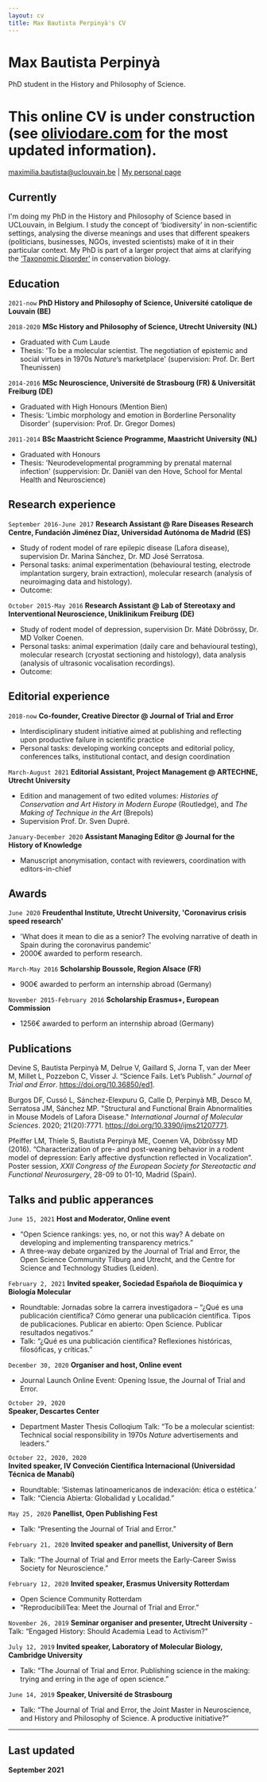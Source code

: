 ```yaml
---
layout: cv
title: Max Bautista Perpinyà's CV
---
```

# Max Bautista Perpinyà
PhD student in the History and Philosophy of Science.


# This online CV is under construction (see <a href="https://www.oliviodare.com/">oliviodare.com</a> for the most updated information).

<div id="webaddress">
<a href="mailto:maximilia.bautista@uclouvain.be">maximilia.bautista@uclouvain.be</a>
| <a href="https://www.oliviodare.com/">My personal page</a>
</div>


## Currently

I'm doing my PhD in the History and Philosophy of Science based in UCLouvain, in Belgium. I study the concept of ‘biodiversity’ in non-scientific settings, analysing the diverse meanings and uses that different speakers (politicians, businesses, NGOs, invested scientists) make of it in their particular context. My PhD is part of a larger project that aims at clarifying the <a href="https://blog.pencelab.be/2021/mapping-and-responding-to-taxonomic-disorder/">‘Taxonomic Disorder’</a> in conservation biology.


## Education

`2021-now`
__PhD History and Philosophy of Science, Université catolique de Louvain (BE)__

`2018-2020`
__MSc History and Philosophy of Science, Utrecht University (NL)__
- Graduated with Cum Laude
- Thesis: 'To be a molecular scientist. The negotiation of epistemic and social virtues in 1970s *Nature*’s marketplace' (supervision: Prof. Dr. Bert Theunissen)

`2014-2016`
__MSc Neuroscience, Université de Strasbourg (FR) & Universität Freiburg (DE)__
- Graduated with High Honours (Mention Bien)
- Thesis: 'Limbic morphology and emotion in Borderline Personality Disorder' (supervision: Prof. Dr. Gregor Domes)

`2011-2014`
__BSc Maastricht Science Programme, Maastricht University (NL)__
- Graduated with Honours
- Thesis: 'Neurodevelopmental programming by prenatal maternal infection' (suppervision: Dr. Daniël van den Hove, School for Mental Health and Neuroscience)

## Research experience

`September 2016-June 2017`
__Research Assistant @ Rare Diseases Research Centre, Fundación Jiménez Díaz, Universidad Autónoma de Madrid (ES)__
- Study of rodent model of rare epilepic disease (Lafora disease), supervision Dr. Marina Sánchez, Dr. MD José Serratosa.
- Personal tasks: animal experimentation (behavioural testing, electrode implantation surgery, brain extraction), molecular research (analysis of neuroimaging data and histology).
- Outcome:

 
`October 2015-May 2016`
__Research Assistant @ Lab of Stereotaxy and Interventional Neuroscience, Uniklinikum Freiburg (DE)__ 
- Study of rodent model of depression, supervision Dr. Máté Döbrössy, Dr. MD Volker Coenen.
- Personal tasks: animal experimation (daily care and behavioural testing), molecular research (cryostat sectioning and histology), data analysis (analysis of ultrasonic vocalisation recordings).
- Outcome:


## Editorial experience

`2018-now`
__Co-founder, Creative Director @ Journal of Trial and Error__
-  Interdisciplinary student initiative aimed at publishing and reflecting upon productive failure in scientific practice
-  Personal tasks: developing working concepts and editorial policy, conferences talks, institutional contact, and design coordination

`March-August 2021`
__Editorial Assistant, Project Management @ ARTECHNE, Utrecht University__
-   Edition and management of two edited volumes: *Histories of Conservation and Art History in Modern Europe* (Routledge), and *The Making of Technique in the Art* (Brepols)
-   Supervision Prof. Dr. Sven Dupré.

 `January-December 2020`
__Assistant Managing Editor @  Journal for the History of Knowledge__
- Manuscript anonymisation, contact with reviewers, coordination with editors-in-chief

## Awards
`June 2020`
__Freudenthal Institute, Utrecht University, 'Coronavirus crisis speed research'__
- 'What does it mean to die as a senior? The evolving narrative of death in Spain during the coronavirus pandemic'	
- 2000€ awarded to perform research.
	
`March-May 2016`
__Scholarship Boussole, Region Alsace (FR)__
- 900€ awarded to perform an internship abroad (Germany)
	
`November 2015-February 2016`
__Scholarship Erasmus+,	European Commission__
- 1256€ awarded to perform an internship abroad (Germany)



## Publications
Devine S, Bautista Perpinyà M, Delrue V, Gaillard S, Jorna T, van der Meer M, Millet L, Pozzebon C, Visser J. “Science Fails. Let’s Publish.” *Journal of Trial and Error*. <a href="https://doi.org/10.36850/ed1">https://doi.org/10.36850/ed1</a>.

Burgos DF, Cussó L, Sánchez-Elexpuru G, Calle D, Perpinyà MB, Desco M, Serratosa JM, Sánchez MP. "Structural and Functional Brain Abnormalities in Mouse Models of Lafora Disease." *International Journal of Molecular Sciences*. 2020; 21(20):7771. <a href="https://doi.org/10.3390/ijms21207771">https://doi.org/10.3390/ijms21207771</a>.

Pfeiffer LM, Thiele S, Bautista Perpinyà ME, Coenen VA, Döbrössy MD (2016). “Characterization of pre- and post-weaning behavior in a rodent model of depression: Early affective dysfunction reflected in Vocalization”. Poster session, *XXII Congress of the European Society for Stereotactic and Functional Neurosurgery*, 28-09 to 01-10, Madrid (Spain).

## Talks and public apperances
`June 15, 2021`
__Host and Moderator, Online event__
- “Open Science rankings: yes, no, or not this way? A debate on developing and implementing transparency metrics.”
- A three-way debate organized by the Journal of Trial and Error, the Open Science Community Tilburg and Utrecht, and the Centre for Science and Technology Studies (Leiden).
	
`February 2, 2021`
__Invited speaker, Sociedad Española de Bioquímica y Biología Molecular__ 
- Roundtable: Jornadas sobre la carrera investigadora – “¿Qué es una publicación científica? Cómo generar una publicación científica. Tipos de publicaciones. Publicar en abierto: Open Science.  Publicar resultados negativos.” 
- Talk: “¿Qué es una publicación científica? Reflexiones históricas, filosóficas, y críticas.”

`December 30, 2020`	
__Organiser and host, Online event__
- Journal Launch Online Event: Opening Issue, the Journal of Trial and Error.

`October 29, 2020`	
__Speaker, Descartes Center__
- Department Master Thesis Colloqium Talk: “To be a molecular scientist: Technical social responsibility in 1970s *Nature* advertisements and leaders.”
	
`October 22, 2020, 2020`	
__Invited speaker, IV Conveción Científica Internacional (Universidad Técnica de Manabí)__
- Roundtable: ‘Sistemas latinoamericanos de indexación: ética o estética.’ 
- Talk: “Ciencia Abierta: Globalidad y Localidad.”

	
`May 25, 2020`
__Panellist, Open Publishing Fest__
- Talk: “Presenting the Journal of Trial and Error.”
	
`February 21, 2020`
__Invited speaker and panellist, University of Bern__
- Talk: “The Journal of Trial and Error meets the Early-Career Swiss Society for Neuroscience.”

	
`February 12, 2020`
__Invited speaker, Erasmus University Rotterdam__
- Open Science Community Rotterdam
- “ReproducibiliTea: Meet the Journal of Trial and Error.”	

	
`November 26, 2019`
__Seminar organiser and presenter, Utrecht University__ - Talk: “Engaged History: Should Academia Lead to Activism?"
	
`July 12, 2019`
__Invited speaker, Laboratory of Molecular Biology, Cambridge University__
- Talk: “The Journal of Trial and Error. Publishing science in the making: trying and erring in the age of open science.”

`June 14, 2019`
__Speaker, Université de Strasbourg__
- Talk: “The Journal of Trial and Error, the Joint Master in Neuroscience, and History and Philosophy of Science. A productive initiative?”



---
## Last updated
__September 2021__


